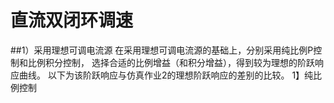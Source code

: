 # 直流双闭环调速
##1）采用理想可调电流源
在采用理想可调电流源的基础上，分别采用纯比例P控制和比例积分控制，
选择合适的比例增益（和积分增益），得到较为理想的阶跃响应曲线。
以下为该阶跃响应与仿真作业2的理想阶跃响应的差别的比较。
1】纯比例控制
